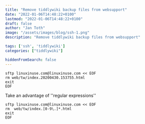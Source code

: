```yaml
---
title: "Remove tiddlywiki backup files from websupport"
date: "2022-01-06T14:48:22+0100"
lastmod: "2022-01-06T14:48:22+0100"
draft: false
author: "Jan Toth"
image: "/assets/images/blog/ssh-1.png"
description: "Remove tiddlywiki backup files from websupport"

tags: ['ssh', 'tiddlywiki']
categories: ["tiddlywiki"]

hiddenFromSearch: false
---
```


```
sftp linuxinuse.com@linuxinuse.com << EOF
rm web/tw/index.20200430.153755.html
exit
EOF
```
Take an advantage of ''regular expressions''

```
sftp linuxinuse.com@linuxinuse.com << EOF
rm  web/tw/index.[0-9\.]*.html
exit
EOF

```
